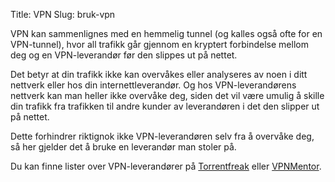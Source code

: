 Title: VPN
Slug: bruk-vpn

VPN kan sammenlignes med en hemmelig tunnel (og kalles også ofte for en
VPN-tunnel), hvor all trafikk går gjennom en kryptert forbindelse mellom
deg og en VPN-leverandør før den slippes ut på nettet.

Det betyr at din trafikk ikke kan overvåkes eller analyseres av noen i
ditt nettverk eller hos din internettleverandør. Og hos
VPN-leverandørens nettverk kan man heller ikke overvåke deg, siden det
vil være umulig å skille din trafikk fra trafikken til andre kunder av
leverandøren i det den slipper ut på nettet.

Dette forhindrer riktignok ikke VPN-leverandøren selv fra å overvåke
deg, så her gjelder det å bruke en leverandør man stoler på.

Du kan finne lister over VPN-leverandører
på [Torrentfreak](https://torrentfreak.com/vpn-anonymous-review-160220/)
eller [VPNMentor](https://www.vpnmentor.com).
